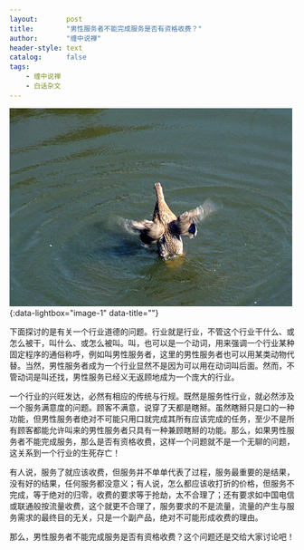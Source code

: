 ```yaml
---
layout:       post
title:        "男性服务者不能完成服务是否有资格收费？"
author:       "缠中说禅"
header-style: text
catalog:      false
tags:
    - 缠中说禅
    - 白话杂文
---
```


[![](/img/czsc/20060511-0163.png)](/img/czsc/20060511-0163.png){:data-lightbox="image-1" data-title=""}



下面探讨的是有关一个行业道德的问题。行业就是行业，不管这个行业干什么、或怎么被干，叫什么、或怎么被叫。叫，也可以是一个动词，用来强调一个行业某种固定程序的通俗称呼，例如叫男性服务者，这里的男性服务者也可以用某类动物代替。当然，男性服务者成为一个行业显然不是因为可以用在动词叫后面。然而，不管动词是叫还找，男性服务已经义无返顾地成为一个庞大的行业。



一个行业的兴旺发达，必然有相应的传统与行规。既然是服务性行业，就必然涉及一个服务满意度的问题。顾客不满意，说穿了天都是瞎掰。虽然瞎掰只是口的一种功能，但男性服务者绝对不可能只用口就完成其所有应该完成的任务，至少不是所有顾客都能允许叫来的男性服务者只具有一种兼顾瞎掰的功能。那么，如果男性服务者不能完成服务，那么是否有资格收费，这样一个问题就不是一个无聊的问题，这关系到一个行业的生死存亡！



有人说，服务了就应该收费，但服务并不单单代表了过程，服务最重要的是结果，没有好的结果，任何服务都没意义；有人说，怎么都应该收打折的价格，但服务不完成，等于绝对的归零，收费的要求等于抢劫，太不合理了；还有要求如中国电信或联通般按流量收费，这个就更不合理了，服务要求的不是流量，流量的产生与服务需求的最终目的无关，只是一个副产品，绝对不可能形成收费的理由。



那么，男性服务者不能完成服务是否有资格收费？这个问题还是交给大家讨论吧！
